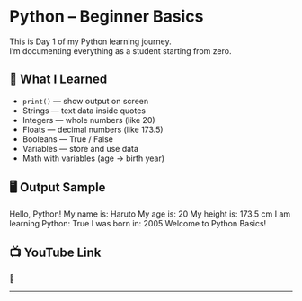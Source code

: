 # Python – Beginner Basics

This is Day 1 of my Python learning journey.  
I’m documenting everything as a student starting from zero.

## 📘 What I Learned

- `print()` — show output on screen  
- Strings — text data inside quotes  
- Integers — whole numbers (like 20)  
- Floats — decimal numbers (like 173.5)  
- Booleans — True / False  
- Variables — store and use data  
- Math with variables (age → birth year)

## 🖥️ Output Sample

Hello, Python!
My name is: Haruto
My age is: 20
My height is: 173.5 cm
I am learning Python: True
I was born in: 2005
Welcome to Python Basics!

## 📺 YouTube Link

🎥 [](https://youtu.be/oqVpPd5ZhHo?si=aZpN0YDTS5aeLkda)

---

